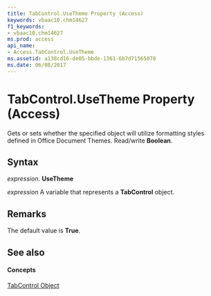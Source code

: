 ```yaml
---
title: TabControl.UseTheme Property (Access)
keywords: vbaac10.chm14627
f1_keywords:
- vbaac10.chm14627
ms.prod: access
api_name:
- Access.TabControl.UseTheme
ms.assetid: a138cd16-de05-bbde-1361-6b7d71565078
ms.date: 06/08/2017
---
```



# TabControl.UseTheme Property (Access)

Gets or sets whether the specified object will utilize formatting styles defined in Office Document Themes. Read/write **Boolean**.


## Syntax

 _expression_. **UseTheme**

 _expression_ A variable that represents a **TabControl** object.


## Remarks

The default value is **True**.


## See also


#### Concepts


[TabControl Object](tabcontrol-object-access.md)

